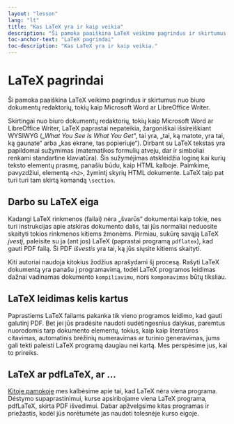 ```yaml
---
layout: "lesson"
lang: "lt"
title: "Kas LaTeX yra ir kaip veikia"
description: "Ši pamoka paaiškina LaTeX veikimo pagrindus ir skirtumus nuo įprastų biuro dokumentų redaktorių, kaip Microsoft Word ar LibreOffice Writer."
toc-anchor-text: "LaTeX pagrindai"
toc-description: "Kas LaTeX yra ir kaip veikia."
---
```


# LaTeX pagrindai

<span
  class="summary">Ši pamoka paaiškina LaTeX veikimo pagrindus ir skirtumus nuo biuro dokumentų redaktorių, tokių kaip Microsoft Word ar LibreOffice Writer.</span>

Skirtingai nuo biuro dokumentų redaktorių, tokių kaip Microsoft Word ar
LibreOffice Writer, LaTeX paprastai nepateikia, žargoniškai išsireiškiant
WYSIWYG („_What You See Is What You Get_“, tai yra, „tai, ką matote, yra tai,
ką gaunate“ arba „kas ekrane, tas popieriuje“).  Dirbant su LaTeX tekstas yra
papildomai sužymimas (matematikos formulių atveju, dar ir simboliai renkami
standartine klaviatūra). Šis sužymėjimas atskleidžia loginę kai kurių teksto
elementų prasmę, panašiu būdu, kaip HTML kalboje. Paimkime, pavyzdžiui,
elementą `<h2>`, žymintį skyrių HTML dokumente. LaTeX taip pat turi turi tam
skirtą komandą `\section`.

## Darbo su LaTeX eiga

Kadangi LaTeX rinkmenos (failai) nėra „švarūs“ dokumentai kaip tokie, nes
turi instrukcijas apie atskiras dokumento dalis, tai jūs normaliai neduosite
skaityti tokios rinkmenos kitiems žmonėms.  Pirmiau, sukūrę savąją LaTeX
_įvestį_, paleisite su ja (ant jos) LaTeX (paprastai programą `pdflatex`),
kad gauti PDF failą.  Ši PDF _išvestis_ yra tai, ką jūs siųsite kitiems
skaityti.

Kiti autoriai naudoja kitokius žodžius aprašydami šį procesą.  Rašyti LaTeX
dokumentą yra panašu į programavimą, todėl LaTeX programos leidimas dažnai
vadinamas dokumento `kompiliavimu`, nors `komponavimas` būtų tiksliau.

## LaTeX leidimas kelis kartus

Paprastiems LaTeX failams pakanka tik vieno programos leidimo, kad gauti
galutinį PDF.  Bet jei jūs pradėsite naudoti sudėtingesnius dalykus, paremtus
nuorodomis tarp dokumento elementų, tokius, kaip kaip literatūros citavimas,
automatinis brėžinių numeravimas ar turinio generavimas, jums gali tekti
paleisti LaTeX programą daugiau nei kartą.  Mes perspėsime jus, kai to
prireiks.

## LaTeX ar pdfLaTeX, ar ...

[Kitoje pamokoje](lesson-02) mes kalbėsime apie tai, kad LaTeX nėra viena
programa.  Dėstymo supaprastinimui, kurse apsiribojame viena LaTeX programa,
pdfLaTeX, skirta PDF išvedimui.  Dabar apžvelgsime kitas programas ir
priežastis, kodėl jūs norėtumėte jas naudoti tolesnėje kurso eigoje.
